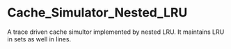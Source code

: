 # Cache_Simulator_Nested_LRU
A trace driven cache simultor implemented by nested LRU. It maintains LRU in sets as well in lines.
